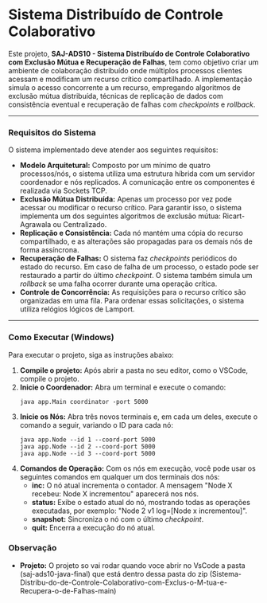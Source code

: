# Sistema Distribuído de Controle Colaborativo

Este projeto, **SAJ-ADS10 - Sistema Distribuído de Controle Colaborativo com Exclusão Mútua e Recuperação de Falhas**, tem como objetivo criar um ambiente de colaboração distribuído onde múltiplos processos clientes acessam e modificam um recurso crítico compartilhado. A implementação simula o acesso concorrente a um recurso, empregando algoritmos de exclusão mútua distribuída, técnicas de replicação de dados com consistência eventual e recuperação de falhas com *checkpoints* e *rollback*.

---

### **Requisitos do Sistema**

O sistema implementado deve atender aos seguintes requisitos:

* **Modelo Arquitetural:** Composto por um mínimo de quatro processos/nós, o sistema utiliza uma estrutura híbrida com um servidor coordenador e nós replicados. A comunicação entre os componentes é realizada via Sockets TCP.
* **Exclusão Mútua Distribuída:** Apenas um processo por vez pode acessar ou modificar o recurso crítico. Para garantir isso, o sistema implementa um dos seguintes algoritmos de exclusão mútua: Ricart-Agrawala ou Centralizado.
* **Replicação e Consistência:** Cada nó mantém uma cópia do recurso compartilhado, e as alterações são propagadas para os demais nós de forma assíncrona.
* **Recuperação de Falhas:** O sistema faz *checkpoints* periódicos do estado do recurso. Em caso de falha de um processo, o estado pode ser restaurado a partir do último *checkpoint*. O sistema também simula um *rollback* se uma falha ocorrer durante uma operação crítica.
* **Controle de Concorrência:** As requisições para o recurso crítico são organizadas em uma fila. Para ordenar essas solicitações, o sistema utiliza relógios lógicos de Lamport.

---

### **Como Executar (Windows)**

Para executar o projeto, siga as instruções abaixo:

1.  **Compile o projeto:** Após abrir a pasta no seu editor, como o VSCode, compile o projeto.
2.  **Inicie o Coordenador:** Abra um terminal e execute o comando:
    ```
    java app.Main coordinator -port 5000
    ```
3.  **Inicie os Nós:** Abra três novos terminais e, em cada um deles, execute o comando a seguir, variando o ID para cada nó:
    ```
    java app.Node --id 1 --coord-port 5000
    java app.Node --id 2 --coord-port 5000
    java app.Node --id 3 --coord-port 5000
    ```
4.  **Comandos de Operação:** Com os nós em execução, você pode usar os seguintes comandos em qualquer um dos terminais dos nós:
    * **inc:** O nó atual incrementa o contador. A mensagem "Node X recebeu: Node X incrementou" aparecerá nos nós.
    * **status:** Exibe o estado atual do nó, mostrando todas as operações executadas, por exemplo: "Node 2 v1 log=[Node x incrementou]".
    * **snapshot:** Sincroniza o nó com o último *checkpoint*.
    * **quit:** Encerra a execução do nó atual.

### **Observação**
* **Projeto:**  O projeto so vai rodar quando voce abrir no VsCode a pasta (saj-ads10-java-final) que está dentro dessa pasta do zip (Sistema-Distribu-do-de-Controle-Colaborativo-com-Exclus-o-M-tua-e-Recupera-o-de-Falhas-main)
